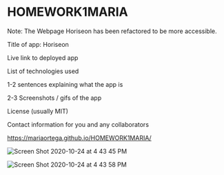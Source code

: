 # HOMEWORK1MARIA
Note: The Webpage Horiseon has been refactored to be more accessible.

Title of app:  Horiseon

Live link to deployed app 

List of technologies used 

1-2 sentences explaining what the app is 

2-3 Screenshots / gifs of the app 

License (usually MIT) 

Contact information for you and any collaborators 

https://mariaortega.github.io/HOMEWORK1MARIA/

![Screen Shot 2020-10-24 at 4 43 45 PM](https://user-images.githubusercontent.com/71056915/97093520-8f0eba80-161a-11eb-990d-62d14b10b07c.png)

![Screen Shot 2020-10-24 at 4 43 58 PM](https://user-images.githubusercontent.com/71056915/97093523-93d36e80-161a-11eb-8b7f-42ac1329f951.png)
